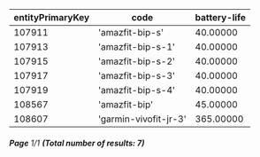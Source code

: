 | entityPrimaryKey | code                  | battery-life |
| ---------------- | --------------------- | ------------ |
| 107911           | 'amazfit-bip-s'       | 40.00000     |
| 107913           | 'amazfit-bip-s-1'     | 40.00000     |
| 107915           | 'amazfit-bip-s-2'     | 40.00000     |
| 107917           | 'amazfit-bip-s-3'     | 40.00000     |
| 107919           | 'amazfit-bip-s-4'     | 40.00000     |
| 108567           | 'amazfit-bip'         | 45.00000     |
| 108607           | 'garmin-vivofit-jr-3' | 365.00000    |

###### **Page** 1/1 **(Total number of results: 7)**
